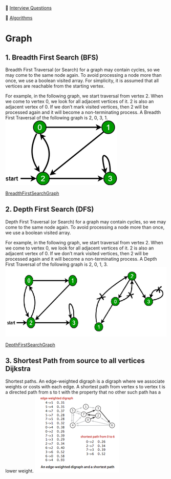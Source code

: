 :palm_tree: [Interview Questions](https://kellylin1115.github.io/interview-questions-blog/)

🌿 [Algorithms](index-algorithms.md)

# Graph
## 1. Breadth First Search (BFS)
Breadth First Traversal (or Search) for a graph may contain cycles, so we may come to the same node again. To avoid processing a node more than once, we use a boolean visited array. For simplicity, it is assumed that all vertices are reachable from the starting vertex.

For example, in the following graph, we start traversal from vertex 2. When we come to vertex 0, we look for all adjacent vertices of it. 2 is also an adjacent vertex of 0. If we don’t mark visited vertices, then 2 will be processed again and it will become a non-terminating process. A Breadth First Traversal of the following graph is 2, 0, 3, 1.
![](../../images/algorithms/bfs.png)

[BreadthFirstSearchGraph](../../../../java/com/kellylin1115/interview/algorithms/graph/BreadthFirstSearchGraph.java)

## 2. Depth First Search (DFS)
Depth First Traversal (or Search) for a graph may contain cycles, so we may come to the same node again. To avoid processing a node more than once, we use a boolean visited array.

For example, in the following graph, we start traversal from vertex 2. When we come to vertex 0, we look for all adjacent vertices of it. 2 is also an adjacent vertex of 0. If we don’t mark visited vertices, then 2 will be processed again and it will become a non-terminating process. A Depth First Traversal of the following graph is 2, 0, 1, 3.
![](../../images/algorithms/dfs.png)

[DepthFirstSearchGraph](../../../../java/com/kellylin1115/interview/algorithms/graph/DepthFirstSearchGraph.java)

## 3. Shortest Path from source to all vertices **Dijkstra** 
Shortest paths. An edge-weighted digraph is a digraph where we associate weights or costs with each edge. A shortest path from vertex s to vertex t is a directed path from s to t with the property that no other such path has a lower weight.
![](../../images/algorithms/shortest-path.png)


